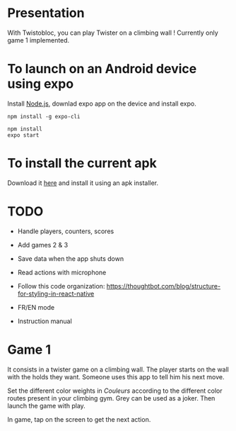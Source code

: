 
# Presentation

With Twistobloc, you can play Twister on a climbing wall ! Currently only game 1 implemented. 

# To launch on an Android device using expo
Install [Node.js](https://nodejs.org/en/download/), downlad expo app on the device and install expo.
```
npm install -g expo-cli
```

```
npm install
expo start
```

# To install the current apk

Download it [here](https://drive.google.com/open?id=1_WR37DlYN3VY4skH_ra8x8_j1O478n1n) and install it using an apk installer.


# TODO

*  Handle players, counters, scores

* Add games 2 & 3

*  Save data when the app shuts down

* Read actions with microphone

* Follow this code organization: https://thoughtbot.com/blog/structure-for-styling-in-react-native

* FR/EN mode

 * Instruction manual

# Game 1
It consists in a twister game on a climbing wall. The player starts on the wall with the holds they want. Someone uses this app to tell him his next move.

Set the different color weights in *Couleurs* according to the different color routes present in your climbing gym. Grey can be used as a joker. Then launch the game with play. 

In game, tap on the screen to get the next action. 

